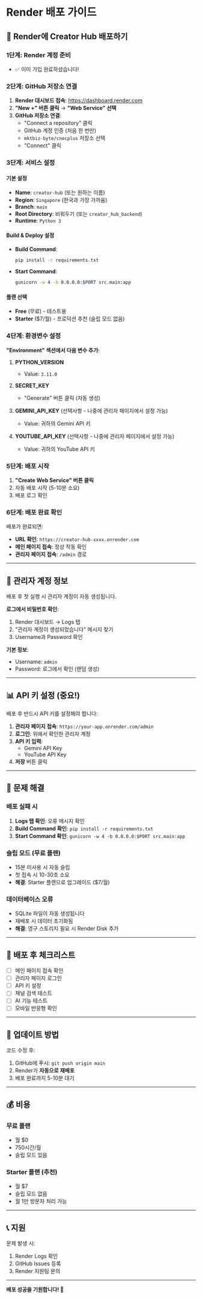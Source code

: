 # Render 배포 가이드

## 🚀 Render에 Creator Hub 배포하기

### 1단계: Render 계정 준비
- ✅ 이미 가입 완료하셨습니다!

### 2단계: GitHub 저장소 연결

1. **Render 대시보드 접속**: https://dashboard.render.com
2. **"New +" 버튼 클릭** → **"Web Service" 선택**
3. **GitHub 저장소 연결**:
   - "Connect a repository" 클릭
   - GitHub 계정 인증 (처음 한 번만)
   - `mktbiz-byte/cnecplus` 저장소 선택
   - "Connect" 클릭

### 3단계: 서비스 설정

#### 기본 설정
- **Name**: `creator-hub` (또는 원하는 이름)
- **Region**: `Singapore` (한국과 가장 가까움)
- **Branch**: `main`
- **Root Directory**: 비워두기 (또는 `creator_hub_backend`)
- **Runtime**: `Python 3`

#### Build & Deploy 설정
- **Build Command**: 
  ```bash
  pip install -r requirements.txt
  ```

- **Start Command**: 
  ```bash
  gunicorn -w 4 -b 0.0.0.0:$PORT src.main:app
  ```

#### 플랜 선택
- **Free** (무료) - 테스트용
- **Starter** ($7/월) - 프로덕션 추천 (슬립 모드 없음)

### 4단계: 환경변수 설정

**"Environment" 섹션에서 다음 변수 추가**:

1. **PYTHON_VERSION**
   - Value: `3.11.0`

2. **SECRET_KEY**
   - "Generate" 버튼 클릭 (자동 생성)

3. **GEMINI_API_KEY** (선택사항 - 나중에 관리자 페이지에서 설정 가능)
   - Value: 귀하의 Gemini API 키

4. **YOUTUBE_API_KEY** (선택사항 - 나중에 관리자 페이지에서 설정 가능)
   - Value: 귀하의 YouTube API 키

### 5단계: 배포 시작

1. **"Create Web Service" 버튼 클릭**
2. 자동 배포 시작 (5-10분 소요)
3. 배포 로그 확인

### 6단계: 배포 완료 확인

배포가 완료되면:
- **URL 확인**: `https://creator-hub-xxxx.onrender.com`
- **메인 페이지 접속**: 정상 작동 확인
- **관리자 페이지 접속**: `/admin` 경로

---

## 🔑 관리자 계정 정보

배포 후 첫 실행 시 관리자 계정이 자동 생성됩니다.

**로그에서 비밀번호 확인**:
1. Render 대시보드 → Logs 탭
2. "관리자 계정이 생성되었습니다" 메시지 찾기
3. Username과 Password 확인

**기본 정보**:
- Username: `admin`
- Password: 로그에서 확인 (랜덤 생성)

---

## 📊 API 키 설정 (중요!)

배포 후 반드시 API 키를 설정해야 합니다:

1. **관리자 페이지 접속**: `https://your-app.onrender.com/admin`
2. **로그인**: 위에서 확인한 관리자 계정
3. **API 키 입력**:
   - Gemini API Key
   - YouTube API Key
4. **저장** 버튼 클릭

---

## 🔧 문제 해결

### 배포 실패 시
1. **Logs 탭 확인**: 오류 메시지 확인
2. **Build Command 확인**: `pip install -r requirements.txt`
3. **Start Command 확인**: `gunicorn -w 4 -b 0.0.0.0:$PORT src.main:app`

### 슬립 모드 (무료 플랜)
- 15분 미사용 시 자동 슬립
- 첫 접속 시 10-30초 소요
- **해결**: Starter 플랜으로 업그레이드 ($7/월)

### 데이터베이스 오류
- SQLite 파일이 자동 생성됩니다
- 재배포 시 데이터 초기화됨
- **해결**: 영구 스토리지 필요 시 Render Disk 추가

---

## 🎯 배포 후 체크리스트

- [ ] 메인 페이지 접속 확인
- [ ] 관리자 페이지 로그인
- [ ] API 키 설정
- [ ] 채널 검색 테스트
- [ ] AI 기능 테스트
- [ ] 모바일 반응형 확인

---

## 🔄 업데이트 방법

코드 수정 후:
1. GitHub에 푸시: `git push origin main`
2. Render가 **자동으로 재배포**
3. 배포 완료까지 5-10분 대기

---

## 💰 비용

### 무료 플랜
- 월 $0
- 750시간/월
- 슬립 모드 있음

### Starter 플랜 (추천)
- 월 $7
- 슬립 모드 없음
- 월 1만 방문자 처리 가능

---

## 📞 지원

문제 발생 시:
1. Render Logs 확인
2. GitHub Issues 등록
3. Render 지원팀 문의

---

**배포 성공을 기원합니다! 🚀**


